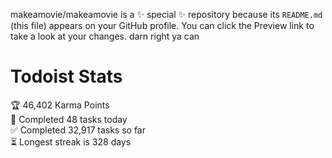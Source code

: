 makeamovie/makeamovie is a ✨ special ✨ repository because its `README.md` (this file) appears on your GitHub profile.
You can click the Preview link to take a look at your changes. darn right ya can

# Todoist Stats

<!-- TODO-IST:START -->
🏆  46,402 Karma Points           
🌸  Completed 48 tasks today           
✅  Completed 32,917 tasks so far           
⏳  Longest streak is 328 days
<!-- TODO-IST:END -->